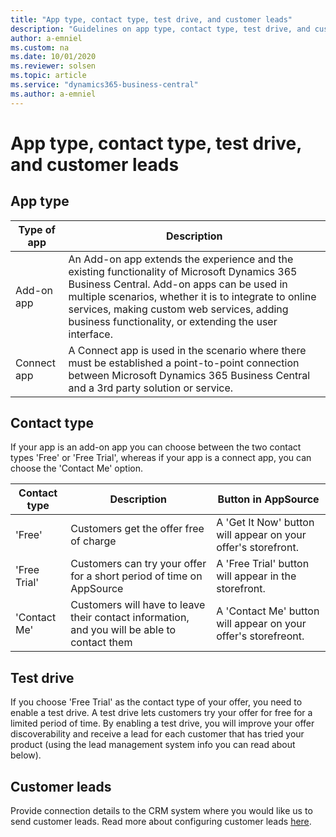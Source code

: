 ```yaml
---
title: "App type, contact type, test drive, and customer leads"
description: "Guidelines on app type, contact type, test drive, and customer leads."
author: a-emniel
ms.custom: na
ms.date: 10/01/2020
ms.reviewer: solsen
ms.topic: article
ms.service: "dynamics365-business-central"
ms.author: a-emniel
---
```


# App type, contact type, test drive, and customer leads

## App type

| Type of app| Description |
|-------------|--------------|
|Add-on app | An Add-on app extends the experience and the existing functionality of Microsoft Dynamics 365 Business Central. Add-on apps can be used in multiple scenarios, whether it is to integrate to online services, making custom web services, adding business functionality, or extending the user interface. |
Connect app | A Connect app is used in the scenario where there must be established a point-to-point connection between Microsoft Dynamics 365 Business Central and a 3rd party solution or service.



## Contact type
If your app is an add-on app you can choose between the two contact types 'Free' or 'Free Trial', whereas if your app is a connect app, you can choose the 'Contact Me' option.  


|Contact type | Description | Button in AppSource | 
|-----------|--------------|--------------|
|'Free'|Customers get the offer free of charge | A 'Get It Now' button will appear on your offer's storefront. |
|'Free Trial'| Customers can try your offer for a short period of time on AppSource | A 'Free Trial' button will appear in the storefront.|
|'Contact Me' | Customers will have to leave their contact information, and you will be able to contact them | A 'Contact Me' button will appear on your offer's storefreont.|

## Test drive 
If you choose 'Free Trial' as the contact type of your offer, you need to enable a test drive. A test drive lets customers try your offer for free for a limited period of time. By enabling a test drive, you will improve your offer discoverability and receive a lead for each customer that has tried your product (using the lead management system info you can read about below).

## Customer leads
Provide connection details to the CRM system where you would like us to send customer leads. Read more about configuring customer leads
[here](https://docs.microsoft.com/en-us/azure/marketplace/partner-center-portal/commercial-marketplace-get-customer-leads#connect-to-your-crm-system.).

